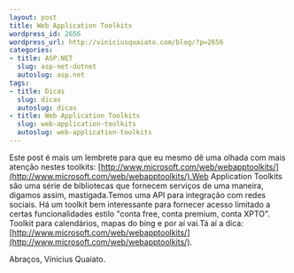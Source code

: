 ```yaml
--- 
layout: post
title: Web Application Toolkits
wordpress_id: 2656
wordpress_url: http://viniciusquaiato.com/blog/?p=2656
categories: 
- title: ASP.NET
  slug: asp-net-dotnet
  autoslug: asp.net
tags: 
- title: Dicas
  slug: dicas
  autoslug: dicas
- title: Web Application Toolkits
  slug: web-application-toolkits
  autoslug: web-application-toolkits
---
```

Este post é mais um lembrete para que eu mesmo dê uma olhada com mais atenção nestes toolkits: [http://www.microsoft.com/web/webapptoolkits/](http://www.microsoft.com/web/webapptoolkits/).Web Application Toolkits são uma série de bibliotecas que fornecem serviços de uma maneira, digamos assim, mastigada.Temos uma API para integração com redes sociais. Há um toolkit bem interessante para fornecer acesso limitado a certas funcionalidades estilo "conta free, conta premium, conta XPTO". Toolkit para calendários, mapas do bing e por aí vai.Tá aí a dica: [http://www.microsoft.com/web/webapptoolkits/](http://www.microsoft.com/web/webapptoolkits/).

Abraços,
Vinicius Quaiato.
